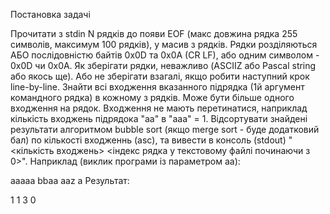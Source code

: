 Постановка задачі

Прочитати з stdin N рядків до появи EOF (макс довжина рядка 255 символів, максимум 100 рядків), у масив з рядків. Рядки розділяються АБО послідовністю байтів 0x0D та 0x0A (CR LF), або одним символом - 0x0D чи 0x0A.
Як зберігати рядки, неважливо (ASCIIZ або Pascal string або якось ще). Або не зберігати взагалі, якщо робити наступний крок line-by-line.
Знайти всі входження вказанного підрядка (1й аргумент командного рядка) в кожному з рядків. Може бути більше одного входження на рядок.
Входження не мають перетинатися, наприклад кількість входжень підрядока "aa" в "aaa" = 1.
Відсортувати знайдені результати алгоритмом bubble sort (якщо merge sort - буде додатковий бал) по кількості входженнь (asc), та вивести в консоль (stdout) 
"<кількість входжень> <індекс рядка у текстовому файлі починаючи з 0>".
Наприклад (виклик програми із параметром aa):

aaaaa bbaa
aaz a
Результат:

1 1
3 0
